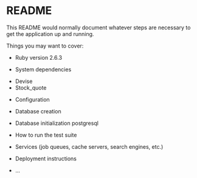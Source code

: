 # README

This README would normally document whatever steps are necessary to get the
application up and running.

Things you may want to cover:

* Ruby version 2.6.3

* System dependencies
- Devise 
- Stock_quote

* Configuration

* Database creation

* Database initialization postgresql

* How to run the test suite

* Services (job queues, cache servers, search engines, etc.)

* Deployment instructions

* ...
